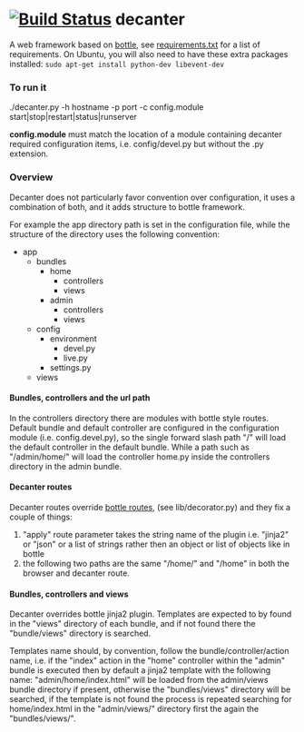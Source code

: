 [![Build Status](https://travis-ci.org/gengo/decanter.png?branch=master)](https://travis-ci.org/gengo/decanter)
decanter
========

A web framework based on [bottle](http://bottlepy.org/docs/stable/), see [requirements.txt](https://github.com/gengo/decanter/blob/master/install/requirements.txt) for a list of requirements. On Ubuntu, you will also need to have these extra packages installed: `sudo apt-get install python-dev libevent-dev`


### To run it
./decanter.py -h hostname -p port -c config.module start|stop|restart|status|runserver

**config.module** must match the location of a module containing decanter required configuration items, i.e. config/devel.py but without the .py extension.


### Overview
Decanter does not particularly favor convention over configuration, it uses a combination of both, and it adds structure to bottle framework.

For example the app directory path is set in the configuration file, while the structure of the directory uses the following convention:

* app
    - bundles
        - home
            - controllers
            - views
        - admin
            - controllers
            - views
    - config
        - environment
            - devel.py
            - live.py
        - settings.py
    - views

#### Bundles, controllers and the url path
In the controllers directory there are modules with bottle style routes. Default bundle and default controller are configured in the configuration module (i.e. config.devel.py), so the single forward slash path "/" will load the default controller in the default bundle.
While a path such as "/admin/home/" will load the controller home.py inside the controllers directory in the admin bundle.

#### Decanter routes
Decanter routes override [bottle routes](http://bottlepy.org/docs/stable/tutorial.html#request-routing), (see lib/decorator.py) and they fix a couple of things:

1. "apply" route parameter takes the string name of the plugin i.e. "jinja2" or "json" or a list of strings rather then an object or list of objects like in bottle
2. the following two paths are the same "/home/" and "/home" in both the browser and decanter route.

#### Bundles, controllers and views
Decanter overrides bottle jinja2 plugin. Templates are expected to by found in the "views" directory of each bundle, and if not found there the "bundle/views" directory is searched.

Templates name should, by convention, follow the bundle/controller/action name, i.e. if the "index" action in the "home" controller within the "admin" bundle is executed then by default a jinja2 template with the following name: "admin/home/index.html" will be loaded from the admin/views bundle directory if present, otherwise the "bundles/views" directory will be searched, if the template is not found the process is repeated searching for home/index.html in the "admin/views/" directory first the again the "bundles/views/".






